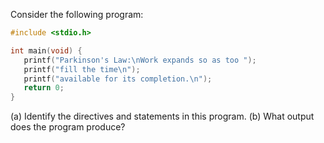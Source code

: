 Consider the following program:

```c
#include <stdio.h>

int main(void) {
   printf("Parkinson's Law:\nWork expands so as too ");
   printf("fill the time\n");
   printf("available for its completion.\n");
   return 0;
}
```

(a) Identify the directives and statements in this program.
(b) What output does the program produce?
